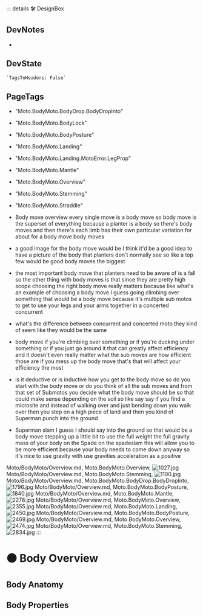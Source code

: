 ::: details 🛠 <dev>DesignBox</dev>

## DevNotes

-

## DevState

```py
`TagsToHeaders: False`
```

<h2>PageTags</h2>

- "Moto.BodyMoto.BodyDrop.BodyDropInto"
- "Moto.BodyMoto.BodyLock"
- "Moto.BodyMoto.BodyPosture"
- "Moto.BodyMoto.Landing"
- "Moto.BodyMoto.Landing.MotoError.LegProp"
- "Moto.BodyMoto.Mantle"
- "Moto.BodyMoto.Overview"
- "Moto.BodyMoto.Stemming"
- "Moto.BodyMoto.Straddle"
- Body move overview every single move is a body move so body move is the superset of everything because a planter is a body so there's body moves and then there's each limb has their own particular variation for about for a body move body moves

- a good image for the body move would be I think it'd be a good idea to have a picture of the body that planters don't normally see so like a top few would be good body moves the biggest

- the most important body move that planters need to be aware of is a fall so the other thing with body moves is that since they are pretty high scope choosing the right body move really matters because like what's an example of choosing a body move I guess going climbing over something that would be a body move because it's multiple sub motos to get to use your legs and your arms together in a concerted concurrent

- what's the difference between concurrent and concerted moto they kind of seem like they would be the same

- body move if you're climbing over something or if you're ducking under something or if you just go around it that can greatly affect efficiency and it doesn't even really matter what the sub moves are how efficient those are if you mess up the body move that's that will affect your efficiency the most

- is it deductive or is inductive how you get to the body move so do you start with the body move or do you think of all the sub moves and from that set of Submotos you decide what the body move should be so that could make sense depending on the soil so like say say if you find a microsite and instead of walking over and just bending down you walk over then you step on a high piece of land and then you kind of Superman punch into the ground

- Superman slam I guess I should say into the ground so that would be a body move stepping up a little bit to use the full weight the full gravity mass of your body on the Spade on the spadeslam this will allow you to be more efficient because your body needs to come down anyway so it's nice to use gravity with use gravities acceleration as a positive

Moto/BodyMoto/Overview.md, <dev>Moto.BodyMoto.Overview</dev>, ![1027.jpg](/PaperPhoto/1027.jpg)
Moto/BodyMoto/Overview.md, <dev>Moto.BodyMoto.Stemming</dev>, ![1100.jpg](/PaperPhoto/1100.jpg)
Moto/BodyMoto/Overview.md, <dev>Moto.BodyMoto.BodyDrop.BodyDropInto</dev>, ![1796.jpg](/PaperPhoto/1796.jpg)
Moto/BodyMoto/Overview.md, <dev>Moto.BodyMoto.BodyPosture</dev>, ![1840.jpg](/PaperPhoto/1840.jpg)
Moto/BodyMoto/Overview.md, <dev>Moto.BodyMoto.Mantle</dev>, ![2278.jpg](/PaperPhoto/2278.jpg)
Moto/BodyMoto/Overview.md, <dev>Moto.BodyMoto.Overview</dev>, ![2355.jpg](/PaperPhoto/2355.jpg)
Moto/BodyMoto/Overview.md, <dev>Moto.BodyMoto.Landing</dev>, ![2450.jpg](/PaperPhoto/2450.jpg)
Moto/BodyMoto/Overview.md, <dev>Moto.BodyMoto.BodyPosture</dev>, ![2469.jpg](/PaperPhoto/2469.jpg)
Moto/BodyMoto/Overview.md, <dev>Moto.BodyMoto.Overview</dev>, ![2474.jpg](/PaperPhoto/2474.jpg)
Moto/BodyMoto/Overview.md, <dev>Moto.BodyMoto.Stemming</dev>, ![2834.jpg](/PaperPhoto/2834.jpg)
:::

# 🟠 <moto>Body Overview</moto>

## Body Anatomy

## Body Properties
